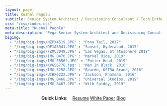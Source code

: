 ```yaml
---
layout: page
title: Kushal Pagolu 
subtitle: Senior System Architect / Decisioning Consultant / Tech Enthusiast
css: "/css/index.css"
meta-title: "Kushal Pagolu"
meta-description: "Pega Senior System Architect and Decisioning Consultant"
bigimg:
  - "/img/big-imgs/NZPX4519.JPG" : "Pony Tail, 2017"
  - "/img/big-imgs/DF1A6941.JPG" : "Sunset, Hyderabad, 2017"
  - "/img/big-imgs/FZMU3049.JPG" : "Las Vegas, Stratosphere 2018"
  - "/img/big-imgs/IMG_8470.JPG" : "Marvel Ride, 2019"
  - "/img/big-imgs/IMG_E8562.JPG" : "Potter Head, 2019"
  - "/img/big-imgs/KVGS6778.jpg" : "Men In Black, 2016"
  - "/img/big-imgs/IMG_5258.JPG" : "Beardo, USTRA Brand, 2016"
  - "/img/big-imgs/UIHX6222.JPG" : "Jackson, Khammam, 2016"
  - "/img/big-imgs/IMG_8468.JPG" : "Universal Studios, 2019"
  - "/img/big-imgs/IMG_8467.JPG" : "With Spidey, 2019"
---
```


<div style="text-align:center">
<strong>Quick Links:</strong> &nbsp;&nbsp; 
<a href="/resources/Kushal P Resume.pdf" role="button" class="btn btn-primary">Resume</a> 
<a href="/resources/whitepaper" role="button" class="btn btn-primary">White Paper</a> 
<a href="http://mandovision.hashnode.dev" role="button" class="btn btn-primary">Blog</a> 
</div>
